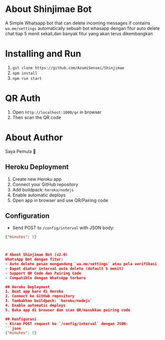 # About Shinjimae Bot
A Simple Whatsapp bot that can delete incoming messages if contains ```wa.me/settings``` automatically
sebuah bot whasapp dengan fitur auto delete chat tiap 5 menit sekali,dan banyak fitur yang akan terus dikembangkan
# Installing and Run
1. ```git clone https://github.com/AzumiSensei/Shinjimae```
2. ```npm install```
3. ```npm run start```

# QR Auth
1. Open ```http://localhost:1000/qr``` in browser
2. Then scan the QR code

# About Author
Saya Pemula 🙏

## Heroku Deployment
1. Create new Heroku app
2. Connect your GitHub repository
3. Add buildpack: `heroku/nodejs`
4. Enable automatic deploys
5. Open app in browser and use QR/Pairing code

## Configuration
- Send POST to `/config/interval` with JSON body:
```json
{"minutes": 5}



# About Shinjimae Bot (v2.0)
WhatsApp Bot dengan fitur:
- Auto delete pesan mengandung `wa.me/settings` atau pola verifikasi
- Dapat diatur interval auto delete (default 5 menit)
- Support QR Code dan Pairing Code
- Compatible dengan WhatsApp terbaru

## Heroku Deployment
1. Buat app baru di Heroku
2. Connect ke GitHub repository
3. Tambahkan buildpack: `heroku/nodejs`
4. Enable automatic deploys
5. Buka app di browser dan scan QR/masukkan pairing code

## Konfigurasi
- Kiram POST request ke `/config/interval` dengan JSON:
```json
{"minutes": 5}
